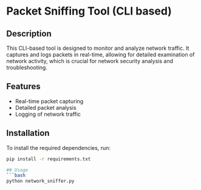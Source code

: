# Packet Sniffing Tool (CLI based)

## Description

This CLI-based tool is designed to monitor and analyze network traffic. It captures and logs packets in real-time, allowing for detailed examination of network activity, which is crucial for network security analysis and troubleshooting.

## Features

- Real-time packet capturing
- Detailed packet analysis
- Logging of network traffic

## Installation

To install the required dependencies, run:

```bash
pip install -r requirements.txt

## Usage
```bash
python network_sniffer.py

